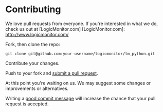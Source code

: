# Contributing

We love pull requests from everyone. If you're interested in what we do,
check us out at [LogicMonitor.com]
[LogicMonitor.com]: http://www.logicmonitor.com/


Fork, then clone the repo:

    git clone git@github.com:your-username/logicmonitor/lm_python.git

Contribute your changes.

Push to your fork and [submit a pull request][pr].

[pr]: https://github.com/logicmonitor/lm_python/compare/

At this point you're waiting on us. We may suggest
some changes or improvements or alternatives.

Writing a [good commit message][commit] will increase the chance that
your pull request is accepted.

[commit]: http://tbaggery.com/2008/04/19/a-note-about-git-commit-messages.html
